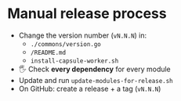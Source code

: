 # Manual release process

- Change the version number (`vN.N.N`) in:
  - `./commons/version.go`
  - `/README.md`
  - `install-capsule-worker.sh`
- 🖐 Check **every dependency** for every module
- Update and run `update-modules-for-release.sh`
- On GitHub: create a release + a tag (`vN.N.N`)
